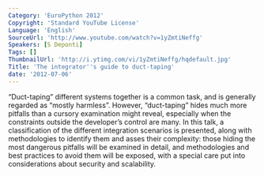 ```yaml
---
Category: 'EuroPython 2012'
Copyright: 'Standard YouTube License'
Language: 'English'
SourceUrl: 'http://www.youtube.com/watch?v=1yZmtiNeffg'
Speakers: [S Deponti]
Tags: []
ThumbnailUrl: 'http://i.ytimg.com/vi/1yZmtiNeffg/hqdefault.jpg'
Title: 'The integrator''s guide to duct-taping'
date: '2012-07-06'
---
```

“Duct-taping” different systems together is a common task, and is generally
regarded as “mostly harmless”. However, “duct-taping” hides much more pitfalls
than a cursory examination might reveal, especially when the constraints
outside the developer’s control are many. In this talk, a classification of
the different integration scenarios is presented, along with methodologies to
identify them and asses their complexity: those hiding the most dangerous
pitfalls will be examined in detail, and methodologies and best practices to
avoid them will be exposed, with a special care put into considerations about
security and scalability.

